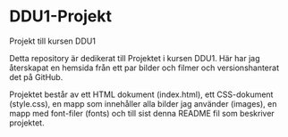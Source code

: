 # DDU1-Projekt
Projekt till kursen DDU1

Detta repository är dedikerat till Projektet i kursen DDU1.
Här har jag återskapat en hemsida från ett par bilder och filmer och versionshanterat det på GitHub. 

Projektet består av ett HTML dokument (index.html), ett CSS-dokument (style.css), en mapp som innehåller alla bilder jag använder (images), en mapp med font-filer (fonts) och till sist denna README fil som beskriver projektet. 
